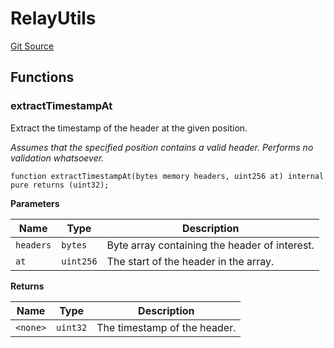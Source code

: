 # RelayUtils
[Git Source](https://github.com/bob-collective/bob/blob/288d76a65db4dba19d3e63373ae56c5a46a13fc7/src/relay/LightRelay.sol)


## Functions
### extractTimestampAt

Extract the timestamp of the header at the given position.

*Assumes that the specified position contains a valid header.
Performs no validation whatsoever.*


```solidity
function extractTimestampAt(bytes memory headers, uint256 at) internal pure returns (uint32);
```
**Parameters**

|Name|Type|Description|
|----|----|-----------|
|`headers`|`bytes`|Byte array containing the header of interest.|
|`at`|`uint256`|The start of the header in the array.|

**Returns**

|Name|Type|Description|
|----|----|-----------|
|`<none>`|`uint32`|The timestamp of the header.|


